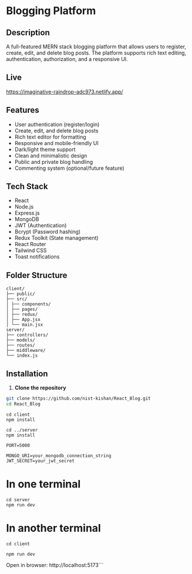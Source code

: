 # Blogging Platform

## Description
A full-featured MERN stack blogging platform that allows users to register, create, edit, and delete blog posts. The platform supports rich text editing, authentication, authorization, and a responsive UI.

## Live
https://imaginative-raindrop-adc973.netlify.app/

## Features

- User authentication (register/login)
- Create, edit, and delete blog posts
- Rich text editor for formatting
- Responsive and mobile-friendly UI
- Dark/light theme support
- Clean and minimalistic design
- Public and private blog handling
- Commenting system (optional/future feature)

## Tech Stack

- React
- Node.js
- Express.js
- MongoDB
- JWT (Authentication)
- Bcrypt (Password hashing)
- Redux Toolkit (State management)
- React Router
- Tailwind CSS
- Toast notifications

## Folder Structure

```
client/ 
├── public/ 
├── src/ 
│ ├── components/ 
│ ├── pages/ 
│ ├── redux/ 
│ ├── App.jsx 
│ └── main.jsx   
server/ 
├── controllers/ 
├── models/ 
├── routes/ 
├── middleware/ 
└── index.js 
```

## Installation

1. **Clone the repository**

```bash
git clone https://github.com/nist-kishan/React_Blog.git
cd React_Blog
```

```
cd client
npm install
```
```
cd ../server
npm install
```

```
PORT=5000
```

```
MONGO_URI=your_mongodb_connection_string
JWT_SECRET=your_jwt_secret
```
# In one terminal
```
cd server
npm run dev
```
# In another terminal
```
cd client
```
```
npm run dev
```
Open in browser: http://localhost:5173```

